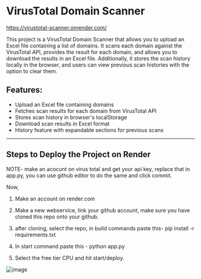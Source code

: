 # VirusTotal Domain Scanner
https://virustotal-scanner.onrender.com/

This project is a VirusTotal Domain Scanner that allows you to upload an Excel file containing a list of domains. It scans each domain against the VirusTotal API, provides the result for each domain, and allows you to download the results in an Excel file. Additionally, it stores the scan history locally in the browser, and users can view previous scan histories with the option to clear them.

## Features:
- Upload an Excel file containing domains
- Fetches scan results for each domain from VirusTotal API
- Stores scan history in browser's localStorage
- Download scan results in Excel format
- History feature with expandable sections for previous scans

---

## Steps to Deploy the Project on Render
NOTE- make an acocunt on virus total and get your api key, replace that in app.py, you can use github editor to do the same and click commit.

Now,
1. Make an account on render.com
2. Make a new webservice, link your github account, make sure you have cloned this repo onto your github.
3. after cloning, select the repo, in build commands paste this- 
pip install -r requirements.txt

4. In start command paste this -
python app.py

5. Select the free tier CPU and hit start/deploy.

![image](https://github.com/user-attachments/assets/3bcedfa1-3b55-44bd-9801-fc697e281278)

